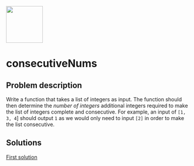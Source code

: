 <img src="https://coderbytestaticimages.s3.amazonaws.com/consumer-v2/nav/coderbyte_logo_digital_multi_light.png" width="100" />

# consecutiveNums

## Problem description

Write a function that takes a list of integers as input. The function should then determine the *number of integers* additional integers required to make the list of integers complete and consecutive. For example, an input of `[1, 3, 4`] should output `1` as we would only need to input `[2]` in order to make the list consecutive.

## Solutions

[First solution](https://github.com/oStglnd/coding-probs/tree/main/consecutiveNums/consecutiveNums.py)